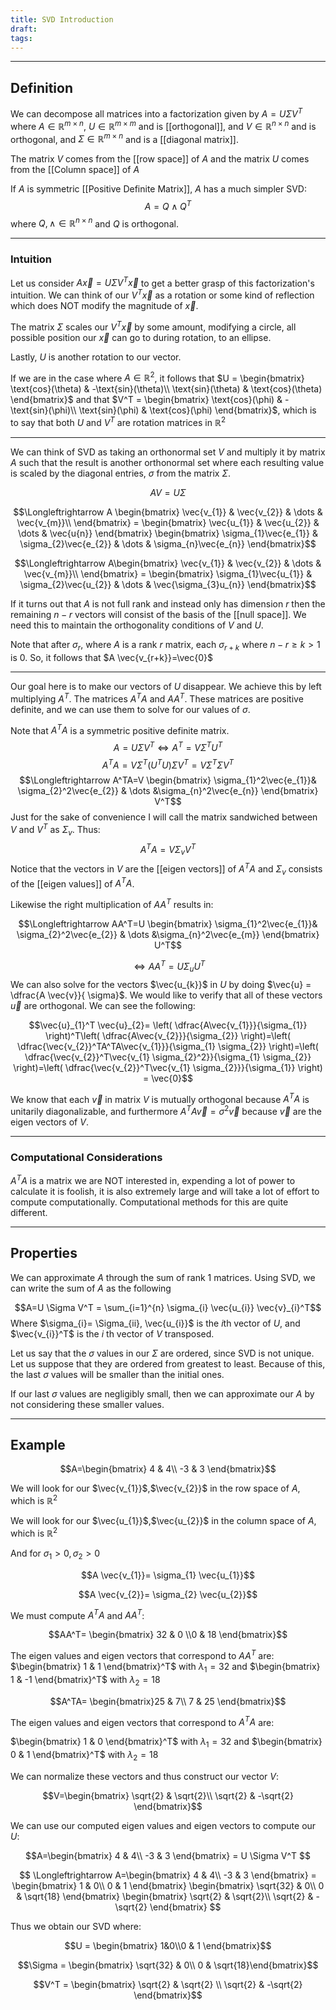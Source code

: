 ```yaml
---
title: SVD Introduction
draft: 
tags:
---
```

- - -
## Definition
We can decompose all matrices into a factorization given by $A = U \Sigma V^T$ where $A \in \mathbb{R}^{m \times n}$, 
$U \in \mathbb{R}^{m \times m}$ and is [[orthogonal]], and $V \in \mathbb{R}^{n \times n}$ and is orthogonal, and $\Sigma \in \mathbb{R}^{m \times n}$ and is a [[diagonal matrix]].  

The matrix $V$ comes from the [[row space]] of $A$ and the matrix $U$ comes from the [[Column space]] of $A$ 

If $A$ is symmetric [[Positive Definite Matrix]], $A$ has a much simpler SVD:
$$A=Q \wedge Q^T$$
where $Q, \wedge \in \mathbb{R}^{n \times n}$ and $Q$ is orthogonal. 
- - -
### Intuition

Let us consider $A\vec{x}= U \Sigma V^T \vec{x}$ to get a better grasp of this factorization's intuition. We can think of our $V^T\vec{x}$ as a rotation or some kind of reflection which does NOT modify the magnitude of $\vec{x}$.

The matrix $\Sigma$ scales our $V^T \vec{x}$ by some amount, modifying a circle, all possible position our $\vec{x}$ can go to during rotation, to an ellipse.

Lastly, $U$ is another rotation to our vector. 

If we are in the case where $A \in \mathbb{R}^2$, it follows that $U = \begin{bmatrix} \text{cos}(\theta) & -\text{sin}(\theta)\\ \text{sin}(\theta) & \text{cos}(\theta) \end{bmatrix}$ and that $V^T = \begin{bmatrix} \text{cos}(\phi) & -\text{sin}(\phi)\\ \text{sin}(\phi) & \text{cos}(\phi) \end{bmatrix}$, which is to say that both $U$ and $V^T$ are rotation matrices in $\mathbb{R}^2$

- - -
We can think of SVD as taking an orthonormal set $V$ and multiply it by matrix $A$ such that the result is another orthonormal set where each resulting value is scaled by the diagonal entries, $\sigma$ from the matrix $\Sigma$. 

$$AV=U\Sigma$$

$$\Longleftrightarrow A \begin{bmatrix}  \vec{v_{1}} & \vec{v_{2}} & \dots & \vec{v_{m}}\\ \end{bmatrix} = \begin{bmatrix} \vec{u_{1}} & \vec{u_{2}} & \dots & \vec{u{n}}  \end{bmatrix} \begin{bmatrix} \sigma_{1}\vec{e_{1}} & \sigma_{2}\vec{e_{2}} & \dots & \sigma_{n}\vec{e_{n}}  \end{bmatrix}$$

$$\Longleftrightarrow A\begin{bmatrix} \vec{v_{1}} & \vec{v_{2}} & \dots & \vec{v_{m}}\\ \end{bmatrix} = \begin{bmatrix} \sigma_{1}\vec{u_{1}} & \sigma_{2}\vec{u_{2}} & \dots & \vec{\sigma_{3}u_{n}}  \end{bmatrix}$$

If it turns out that $A$ is not full rank and instead only has dimension $r$ then the remaining $n-r$ vectors will consist of the basis of the [[null space]].  We need this to maintain the orthogonality conditions of $V$ and $U$. 

Note that after $\sigma_{r}$, where $A$ is a rank $r$ matrix, each $\sigma_{r+k}$ where $n-r \geq k>1$ is 0. So, it follows that $A \vec{v_{r+k}}=\vec{0}$
 
- - -
Our goal here is to make our vectors of $U$ disappear. We achieve this by left multiplying $A^T$. The matrices $A^TA$ and $AA^T$. These matrices are positive definite, and we can use them to solve for our values of $\sigma$. 

Note that $A^TA$ is a symmetric positive definite matrix. 
$$A=U\Sigma V^T \Longleftrightarrow A^T= V \Sigma^T U^T$$
$$A^TA=V \Sigma ^T(U^TU) \Sigma V^T=V \Sigma^T \Sigma V^T$$
$$\Longleftrightarrow A^TA=V  \begin{bmatrix} \sigma_{1}^2\vec{e_{1}}& \sigma_{2}^2\vec{e_{2}} & \dots &\sigma_{n}^2\vec{e_{n}} \end{bmatrix} V^T$$
Just for the sake of convenience I will call the matrix sandwiched between $V$ and $V^T$ as $\Sigma_{v}$.
Thus:
$$A^TA=V\Sigma_{v}V^T$$
Notice that the vectors in $V$ are the [[eigen vectors]] of $A^TA$ and $\Sigma_{v}$ consists of the [[eigen values]] of $A^TA$.

Likewise the right multiplication of $AA^T$ results in:

$$\Longleftrightarrow AA^T=U  \begin{bmatrix} \sigma_{1}^2\vec{e_{1}}& \sigma_{2}^2\vec{e_{2}} & \dots &\sigma_{n}^2\vec{e_{m}} \end{bmatrix} U^T$$

$$\Longleftrightarrow AA^T=U\Sigma_{u}U^T$$
We can also solve for the vectors $\vec{u_{k}}$ in $U$ by doing $\vec{u} = \dfrac{A \vec{v}}{ \sigma}$. We would like to verify that all of these vectors $\vec{u}$ are orthogonal. We can see the following:

$$\vec{u}_{1}^T \vec{u}_{2}= \left( \dfrac{A\vec{v_{1}}}{\sigma_{1}} \right)^T\left( \dfrac{A\vec{v_{2}}}{\sigma_{2}} \right)=\left( \dfrac{\vec{v_{2}}^TA^TA\vec{v_{1}}}{\sigma_{1} \sigma_{2}} \right)=\left( \dfrac{\vec{v_{2}}^T\vec{v_{1} \sigma_{2}^2}}{\sigma_{1} \sigma_{2}} \right)=\left( \dfrac{\vec{v_{2}}^T\vec{v_{1} \sigma_{2}}}{\sigma_{1}} \right) = \vec{0}$$

We know that each $\vec{v}$ in matrix $V$ is mutually orthogonal because $A^TA$ is unitarily diagonalizable, and furthermore $A^TA\vec{v} = \sigma^2 \vec{v}$ because $\vec{v}$ are the eigen vectors of $V$.
- - -
### Computational Considerations
$A^TA$ is a matrix we are NOT interested in, expending a lot of power to calculate it is foolish, it is also extremely large and will take a lot of effort to compute computationally. Computational methods for this are quite different. 

- - -
## Properties

We can approximate $A$ through the sum of rank 1 matrices. Using SVD, we can write the sum of $A$ as the following

$$A=U \Sigma V^T = \sum_{i=1}^{n} \sigma_{i} \vec{u_{i}} \vec{v}_{i}^T$$
Where $\sigma_{i}= \Sigma_{ii}, \vec{u_{i}}$ is the $i$th vector of $U$, and $\vec{v_{i}}^T$ is the $i$ th vector of $V$ transposed. 

Let us say that the $\sigma$ values in our $\Sigma$ are ordered, since SVD is not unique. Let us suppose that they are ordered from greatest to least. Because of this, the last $\sigma$ values will be smaller than the initial ones. 

If our last $\sigma$ values are negligibly small, then we can approximate our $A$ by not considering these smaller values. 

- - -

## Example
$$A=\begin{bmatrix} 4 & 4\\ -3 & 3 \end{bmatrix}$$

We will look for our $\vec{v_{1}}$,$\vec{v_{2}}$ in the row space of $A$, which is $\mathbb{R}^2$

We will look for our $\vec{u_{1}}$,$\vec{u_{2}}$ in the column space of $A$, which is $\mathbb{R}^2$

And for $\sigma_{1} > 0, \sigma_{2} >0$

$$A \vec{v_{1}}= \sigma_{1} \vec{u_{1}}$$

$$A \vec{v_{2}}= \sigma_{2} \vec{u_{2}}$$

We must compute $A^TA$ and $AA^T$:

$$AA^T= \begin{bmatrix} 32 & 0 \\0 & 18 \end{bmatrix}$$

The eigen values and eigen vectors that correspond to $AA^T$ are:
$\begin{bmatrix} 1 & 1 \end{bmatrix}^T$ with $\lambda_{1} = 32$ and $\begin{bmatrix} 1 & -1 \end{bmatrix}^T$ with $\lambda_{2} = 18$ 

$$A^TA= \begin{bmatrix}25 & 7\\ 7 & 25 \end{bmatrix}$$

The eigen values and eigen vectors that correspond to $A^TA$ are:

$\begin{bmatrix} 1 & 0 \end{bmatrix}^T$ with $\lambda_{1} = 32$ and $\begin{bmatrix} 0 & 1 \end{bmatrix}^T$ with $\lambda_{2} = 18$ 

We can normalize these vectors and thus construct our vector $V$:

$$V=\begin{bmatrix} \sqrt{2} & \sqrt{2}\\ \sqrt{2} & -\sqrt{2} \end{bmatrix}$$

We can use our computed eigen values and eigen vectors to compute our $U$:

$$A=\begin{bmatrix} 4 & 4\\ -3 & 3 \end{bmatrix} = U \Sigma V^T  $$

$$ \Longleftrightarrow A=\begin{bmatrix} 4 & 4\\ -3 & 3 \end{bmatrix} = \begin{bmatrix} 1 & 0\\ 0 & 1 \end{bmatrix} \begin{bmatrix} \sqrt{32} & 0\\ 0 & \sqrt{18} \end{bmatrix} \begin{bmatrix} \sqrt{2} & \sqrt{2}\\ \sqrt{2} & -\sqrt{2} \end{bmatrix}  $$

Thus we obtain our SVD where:

$$U = \begin{bmatrix} 1&0\\0 & 1 \end{bmatrix}$$

$$\Sigma = \begin{bmatrix} \sqrt{32} & 0\\ 0 & \sqrt{18}\end{bmatrix}$$

$$V^T = \begin{bmatrix} \sqrt{2} & \sqrt{2} \\ \sqrt{2} & -\sqrt{2} \end{bmatrix}$$